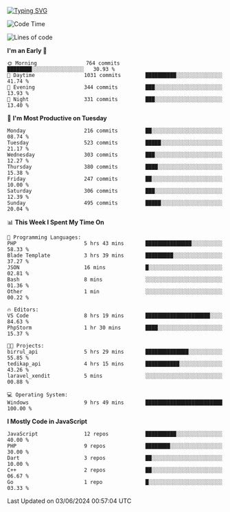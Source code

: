 [![Typing SVG](https://readme-typing-svg.demolab.com?font=Fira+Code&pause=1000&color=F7F7F7&random=false&width=435&lines=Hi+%F0%9F%91%8B%2C+I'm+Rafiu+Sidqi;Junior+Backend+Developer)](https://git.io/typing-svg)
<!--START_SECTION:waka-->
![Code Time](http://img.shields.io/badge/Code%20Time-227%20hrs-blue)

![Lines of code](https://img.shields.io/badge/From%20Hello%20World%20I%27ve%20Written-1.1%20million%20lines%20of%20code-blue)

**I'm an Early 🐤** 

```text
🌞 Morning                764 commits         ████████░░░░░░░░░░░░░░░░░   30.93 % 
🌆 Daytime                1031 commits        ██████████░░░░░░░░░░░░░░░   41.74 % 
🌃 Evening                344 commits         ███░░░░░░░░░░░░░░░░░░░░░░   13.93 % 
🌙 Night                  331 commits         ███░░░░░░░░░░░░░░░░░░░░░░   13.40 % 
```
📅 **I'm Most Productive on Tuesday** 

```text
Monday                   216 commits         ██░░░░░░░░░░░░░░░░░░░░░░░   08.74 % 
Tuesday                  523 commits         █████░░░░░░░░░░░░░░░░░░░░   21.17 % 
Wednesday                303 commits         ███░░░░░░░░░░░░░░░░░░░░░░   12.27 % 
Thursday                 380 commits         ████░░░░░░░░░░░░░░░░░░░░░   15.38 % 
Friday                   247 commits         ██░░░░░░░░░░░░░░░░░░░░░░░   10.00 % 
Saturday                 306 commits         ███░░░░░░░░░░░░░░░░░░░░░░   12.39 % 
Sunday                   495 commits         █████░░░░░░░░░░░░░░░░░░░░   20.04 % 
```


📊 **This Week I Spent My Time On** 

```text
💬 Programming Languages: 
PHP                      5 hrs 43 mins       ███████████████░░░░░░░░░░   58.33 % 
Blade Template           3 hrs 39 mins       █████████░░░░░░░░░░░░░░░░   37.27 % 
JSON                     16 mins             █░░░░░░░░░░░░░░░░░░░░░░░░   02.81 % 
Bash                     8 mins              ░░░░░░░░░░░░░░░░░░░░░░░░░   01.36 % 
Other                    1 min               ░░░░░░░░░░░░░░░░░░░░░░░░░   00.22 % 

🔥 Editors: 
VS Code                  8 hrs 19 mins       █████████████████████░░░░   84.63 % 
PhpStorm                 1 hr 30 mins        ████░░░░░░░░░░░░░░░░░░░░░   15.37 % 

🐱‍💻 Projects: 
birrul_api               5 hrs 29 mins       ██████████████░░░░░░░░░░░   55.85 % 
tedikap_api              4 hrs 15 mins       ███████████░░░░░░░░░░░░░░   43.26 % 
laravel_xendit           5 mins              ░░░░░░░░░░░░░░░░░░░░░░░░░   00.88 % 

💻 Operating System: 
Windows                  9 hrs 49 mins       █████████████████████████   100.00 % 
```

**I Mostly Code in JavaScript** 

```text
JavaScript               12 repos            ██████████░░░░░░░░░░░░░░░   40.00 % 
PHP                      9 repos             ████████░░░░░░░░░░░░░░░░░   30.00 % 
Dart                     3 repos             ██░░░░░░░░░░░░░░░░░░░░░░░   10.00 % 
C++                      2 repos             ██░░░░░░░░░░░░░░░░░░░░░░░   06.67 % 
Go                       1 repo              █░░░░░░░░░░░░░░░░░░░░░░░░   03.33 % 
```




 Last Updated on 03/06/2024 00:57:04 UTC
<!--END_SECTION:waka-->
